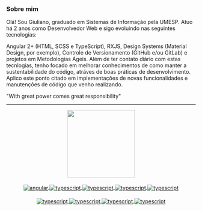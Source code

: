 <div>
  <h3>Sobre mim</h3>
  <p>
    Olá! Sou Giuliano, graduado em Sistemas de Informação pela UMESP. Atuo há 2 anos como Desenvolvedor Web e sigo evoluindo nas seguintes tecnologias: 
  </p>
  <p>
    Angular 2+ (HTML, SCSS e TypeScript), RXJS, Design Systems (Material Design, por exemplo), Controle de Versionamento (GitHub e/ou GitLab) e projetos em Metodologias Ágeis. Além de ter contato diário com estas tecnlogias, tenho focado em melhorar conhecimentos de como manter a sustentabilidade do código, atráves de boas práticas de desenvolvimento. Aplico este ponto citado em implementações de novas funcionalidades e manutenções de código que venho realizando.
  </p>
  
  <p>
    "With great power comes great responsibility"
  </p>
</div>

<hr/>

<div align="center">
  <a href="https://github.com/giulianocampos">
  <img height="180em" src="https://github-readme-stats.vercel.app/api/top-langs/?username=giulianocampos&layout=compact&langs_count=7&theme=algolia"/>
</div>

  <div align="center">
    <br>
    <div>
      <img align="center" alt="angular" src="https://img.shields.io/badge/Angular-DD0031?style=for-the-badge&logo=angular&logoColor=white">
      <img align="center" alt="typescript" src="https://img.shields.io/badge/TypeScript-007ACC?style=for-the-badge&logo=typescript&logoColor=white">
      <img align="center" alt="typescript" src="https://img.shields.io/badge/rxjs-%23B7178C.svg?style=for-the-badge&logo=reactivex&logoColor=white">
      <img align="center" alt="typescript" src="https://img.shields.io/badge/Sass-CC6699?style=for-the-badge&logo=sass&logoColor=white">
      <img align="center" alt="typescript" src="https://img.shields.io/badge/material%20design-757575?style=for-the-badge&logo=material%20design&logoColor=white">  
    </div>
    <br>
    <div>
      <img align="center" alt="typescript" src="https://img.shields.io/badge/GIT-E44C30?style=for-the-badge&logo=git&logoColor=white">
      <img align="center" alt="typescript" src="https://img.shields.io/badge/iTerm-000000?style=for-the-badge&logo=iterm&logoColor=white">
      <img align="center" alt="typescript" src="https://img.shields.io/badge/GitHub-100000?style=for-the-badge&logo=github&logoColor=white">
      <img align="center" alt="typescript" src="https://img.shields.io/badge/GitLab-330F63?style=for-the-badge&logo=gitlab&logoColor=white">  
    </div>
  </div>
  
 ##
